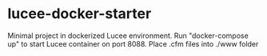 # lucee-docker-starter
 Minimal project in dockerized Lucee environment. 
 Run "docker-compose up" to start Lucee container on port 8088.
 Place .cfm files into ./www folder
 